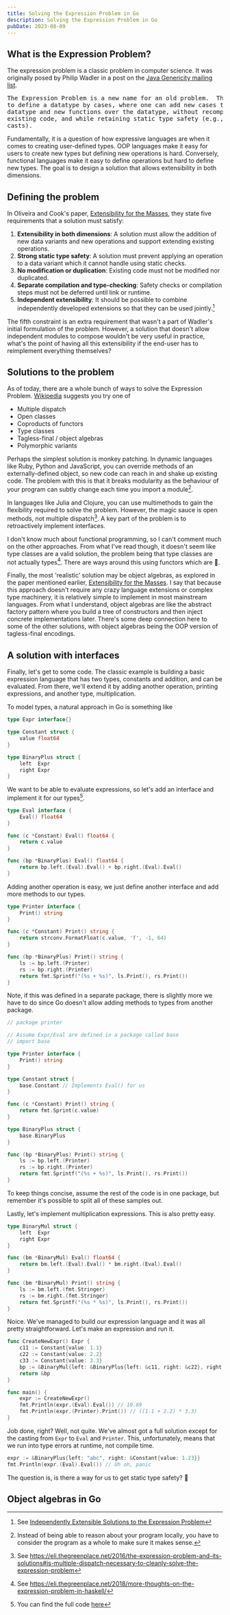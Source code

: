 ```yaml
---
title: Solving the Expression Problem in Go
description: Solving the Expression Problem in Go
pubDate: 2023-08-09
---
```


## What is the Expression Problem?

The expression problem is a classic problem in computer science.
It was originally posed by Philip Wadler in a post on the [Java Genericity mailing list](https://homepages.inf.ed.ac.uk/wadler/papers/expression/expression.txt).

<pre>
The Expression Problem is a new name for an old problem.  The goal is
to define a datatype by cases, where one can add new cases to the
datatype and new functions over the datatype, without recompiling
existing code, and while retaining static type safety (e.g., no
casts).
</pre>

Fundamentally, it is a question of how expressive languages are when it comes to creating user-defined types.
OOP languages make it easy for users to create new types but defining new operations is hard.
Conversely, functional languages make it easy to define operations but hard to define new types.
The goal is to design a solution that allows extensibility in both dimensions.

## Defining the problem

In Oliveira and Cook's paper, [Extensibility for the Masses](https://www.cs.utexas.edu/~wcook/Drafts/2012/ecoop2012.pdf), they state five requirements that a solution must satisfy:

1. **Extensibility in both dimensions**: A solution must allow the addition of new data variants and new operations and support extending existing operations.
2. **Strong static type safety**: A solution must prevent applying an operation to a data variant which it cannot handle using static checks.
3. **No modification or duplication**: Existing code must not be modified nor duplicated.
4. **Separate compilation and type-checking**: Safety checks or compilation steps must not be deferred until link or runtime.
5. **Independent extensibility**: It should be possible to combine independently developed extensions so that they can be used jointly.[^1]

[^1]: See [Independently Extensible Solutions to the Expression Problem](https://homepages.inf.ed.ac.uk/wadler/fool/program/final/10/10_Paper.pdf)

The fifth constraint is an extra requirement that wasn't a part of Wadler's initial formulation of the problem. However, a solution that doesn't allow independent modules to compose wouldn't be very useful in practice, what's the point of having all this extensibility if the end-user has to reimplement everything themselves?

## Solutions to the problem

As of today, there are a whole bunch of ways to solve the Expression Problem.
[Wikipedia](https://en.wikipedia.org/wiki/Expression_problem) suggests you try one of

- Multiple dispatch
- Open classes
- Coproducts of functors
- Type classes
- Tagless-final / object algebras
- Polymorphic variants

Perhaps the simplest solution is monkey patching. In dynamic languages like Ruby, Python and JavaScript, you can override methods of an externally-defined object, so new code can reach in and shake up existing code. The problem with this is that it breaks modularity as the behaviour of your program can subtly change each time you import a module[^2].

[^2]: Instead of being able to reason about your program locally, you have to consider the program as a whole to make sure it makes sense.

In languages like Julia and Clojure, you can use multimethods to gain the flexibility required to solve the problem.
However, the magic sauce is open methods, not multiple dispatch[^3]. A key part of the problem is to retroactively implement interfaces.

[^3]: See https://eli.thegreenplace.net/2016/the-expression-problem-and-its-solutions#is-multiple-dispatch-necessary-to-cleanly-solve-the-expression-problem

I don't know much about functional programming, so I can't comment much on the other approaches. From what I've read though, it doesn't seem like type classes are a valid solution, the problem being that type classes are not actually types[^4]. There are ways around this using functors which are 🤯.

[^4]: See https://eli.thegreenplace.net/2018/more-thoughts-on-the-expression-problem-in-haskell/

Finally, the most 'realistic' solution may be object algebras, as explored in the paper mentioned earlier, [Extensibility for the Masses](https://www.cs.utexas.edu/~wcook/Drafts/2012/ecoop2012.pdf). I say that because this approach doesn't require any crazy language extensions or complex type machinery, it is relatively simple to implement in most mainstream languages. From what I understand, object algebras are like the abstract factory pattern where you build a tree of constructors and then inject concrete implementations later. There's some deep connection here to some of the other solutions, with object algebras being the OOP version of tagless-final encodings.

## A solution with interfaces

Finally, let's get to some code. The classic example is building a basic expression language that has two types, constants and addition, and can be evaluated. From there, we'll extend it by adding another operation, printing expressions, and another type, multiplication.

To model types, a natural approach in Go is something like

```go
type Expr interface{}

type Constant struct {
	value float64
}

type BinaryPlus struct {
	left  Expr
	right Expr
}
```

We want to be able to evaluate expressions, so let's add an interface and implement it for our types[^5].

[^5]: You can find the full code [here](https://gist.github.com/tzcl/def0c829bb00ef7dff74116c1d7e5d8b)

```go
type Eval interface {
	Eval() float64
}

func (c *Constant) Eval() float64 {
	return c.value
}

func (bp *BinaryPlus) Eval() float64 {
	return bp.left.(Eval).Eval() + bp.right.(Eval).Eval()
}
```

Adding another operation is easy, we just define another interface and add more methods to our types.

```go
type Printer interface {
    Print() string
}

func (c *Constant) Print() string {
	return strconv.FormatFloat(c.value, 'f', -1, 64)
}

func (bp *BinaryPlus) Print() string {
	ls := bp.left.(Printer)
	rs := bp.right.(Printer)
	return fmt.Sprintf("(%s + %s)", ls.Print(), rs.Print())
}
```

Note, if this was defined in a separate package, there is slightly more we have to do since Go doesn't allow adding methods to types from another package.

```go
// package printer

// Assume Expr/Eval are defined in a package called base
// import base

type Printer interface {
    Print() string
}

type Constant struct {
    base.Constant // Implements Eval() for us
}

func (c *Constant) Print() string {
    return fmt.Sprint(c.value)
}

type BinaryPlus struct {
    base.BinaryPlus
}

func (bp *BinaryPlus) Print() string {
    ls := bp.left.(Printer)
    rs := bp.right.(Printer)
	return fmt.Sprintf("(%s + %s)", ls.Print(), rs.Print())
}
```

To keep things concise, assume the rest of the code is in one package, but remember it's possible to split all of these samples out.

Lastly, let's implement multiplication expressions. This is also pretty easy.

```go
type BinaryMul struct {
	left  Expr
	right Expr
}

func (bm *BinaryMul) Eval() float64 {
	return bm.left.(Eval).Eval() * bm.right.(Eval).Eval()
}

func (bm *BinaryMul) Print() string {
	ls := bm.left.(fmt.Stringer)
	rs := bm.right.(fmt.Stringer)
	return fmt.Sprintf("(%s * %s)", ls.Print(), rs.Print())
}
```

Noice. We've managed to build our expression language and it was all pretty straightforward. Let's make an expression and run it.

```go
func CreateNewExpr() Expr {
	c11 := Constant{value: 1.1}
	c22 := Constant{value: 2.2}
	c33 := Constant{value: 3.3}
	bp := &BinaryMul{left: &BinaryPlus{left: &c11, right: &c22}, right: &c33}
	return &bp
}

func main() {
	expr := CreateNewExpr()
	fmt.Println(expr.(Eval).Eval()) // 10.89
	fmt.Println(expr.(Printer).Print()) // ((1.1 + 2.2) * 3.3)
}
```

Job done, right? Well, not quite. We've almost got a full solution except for the casting from `Expr` to `Eval` and `Printer`. This, unfortunately, means that we run into type errors at runtime, not compile time.

```go
expr := &BinaryPlus{left: "abc", right: &Constant{value: 1.23}}
fmt.Println(expr.(Eval).Eval()) // Uh oh, panic
```

The question is, is there a way for us to get static type safety? 🤔

## Object algebras in Go
